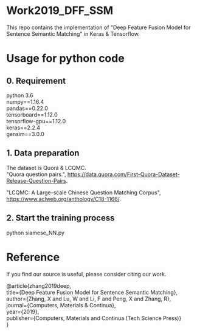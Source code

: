 # Work2019_DFF_SSM

This repo contains the implementation of "Deep Feature Fusion Model for Sentence Semantic Matching" in Keras & Tensorflow.
# Usage for python code
## 0. Requirement
python 3.6  
numpy==1.16.4  
pandas==0.22.0  
tensorboard==1.12.0  
tensorflow-gpu==1.12.0  
keras==2.2.4  
gensim==3.0.0
## 1. Data preparation
The dataset is Quora & LCQMC.\
"Quora question pairs.", https://data.quora.com/First-Quora-Dataset-Release-Question-Pairs.

"LCQMC: A Large-scale Chinese Question Matching Corpus", https://www.aclweb.org/anthology/C18-1166/.
## 2. Start the training process
python siamese_NN.py  

# Reference
If you find our source is useful, please consider citing our work.

@article{zhang2019deep,\
  title={Deep Feature Fusion Model for Sentence Semantic Matching},\
  author={Zhang, X and Lu, W and Li, F and Peng, X and Zhang, R},\
  journal={Computers, Materials \& Continua},\
  year={2019},\
  publisher={Computers, Materials and Continua (Tech Science Press)}\
}
